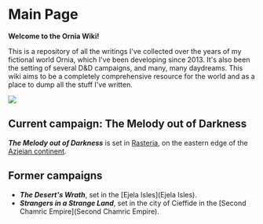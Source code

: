 # Main Page

**Welcome to the Ornia Wiki!**

This is a repository of all the writings I've collected over the years of my fictional world Ornia, which I've been developing since 2013. It's also been the setting of several D&D campaigns, and many, many daydreams. This wiki aims to be a completely comprehensive resource for the world and as a place to dump all the stuff I've written.

![](https://raw.githubusercontent.com/lel-rc/Ornia/master/Ornia%20huge.png)

## Current campaign: The Melody out of Darkness

***The Melody out of Darkness*** is set in [Rasteria](Rasteria), on the eastern edge of the [Azjeian continent](Azjeia).

## Former campaigns

- ***The Desert's Wrath***, set in the [Ejela Isles](Ejela Isles).
- ***Strangers in a Strange Land***, set in the city of Cieffide in the [Second Chamric Empire](Second Chamric Empire).
